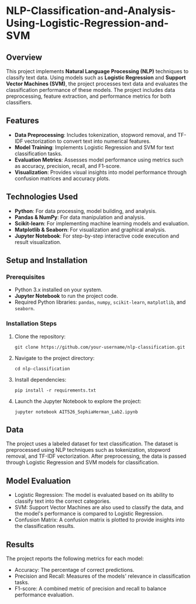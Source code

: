 # NLP-Classification-and-Analysis-Using-Logistic-Regression-and-SVM

## Overview
This project implements **Natural Language Processing (NLP)** techniques to classify text data. Using models such as **Logistic Regression** and **Support Vector Machines (SVM)**, the project processes text data and evaluates the classification performance of these models. The project includes data preprocessing, feature extraction, and performance metrics for both classifiers.

## Features
- **Data Preprocessing**: Includes tokenization, stopword removal, and TF-IDF vectorization to convert text into numerical features.
- **Model Training**: Implements Logistic Regression and SVM for text classification tasks.
- **Evaluation Metrics**: Assesses model performance using metrics such as accuracy, precision, recall, and F1-score.
- **Visualization**: Provides visual insights into model performance through confusion matrices and accuracy plots.

## Technologies Used
- **Python**: For data processing, model building, and analysis.
- **Pandas & NumPy**: For data manipulation and analysis.
- **Scikit-learn**: For implementing machine learning models and evaluation.
- **Matplotlib & Seaborn**: For visualization and graphical analysis.
- **Jupyter Notebook**: For step-by-step interactive code execution and result visualization.

## Setup and Installation

### Prerequisites
- Python 3.x installed on your system.
- **Jupyter Notebook** to run the project code.
- Required Python libraries: `pandas`, `numpy`, `scikit-learn`, `matplotlib`, and `seaborn`.

### Installation Steps
1. Clone the repository:
   ```
   git clone https://github.com/your-username/nlp-classification.git
   ```

2. Navigate to the project directory:
   ```
   cd nlp-classification
   ```

3. Install dependencies:
   ```
   pip install -r requirements.txt
   ```

4. Launch the Jupyter Notebook to explore the project:
   ```
   jupyter notebook AIT526_SophiaHerman_Lab2.ipynb
   ```

## Data
The project uses a labeled dataset for text classification. The dataset is preprocessed using NLP techniques such as tokenization, stopword removal, and TF-IDF vectorization. After preprocessing, the data is passed through Logistic Regression and SVM models for classification.

## Model Evaluation
- Logistic Regression: The model is evaluated based on its ability to classify text into the correct categories.
- SVM: Support Vector Machines are also used to classify the data, and the model's performance is compared to Logistic Regression.
- Confusion Matrix: A confusion matrix is plotted to provide insights into the classification results.

## Results
The project reports the following metrics for each model:
- Accuracy: The percentage of correct predictions.
- Precision and Recall: Measures of the models' relevance in classification tasks.
- F1-score: A combined metric of precision and recall to balance performance evaluation.

